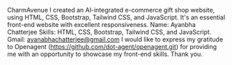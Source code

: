 CharmAvenue
I created an AI-integrated e-commerce gift shop website, using HTML, CSS, Bootstrap, Tailwind CSS, and JavaScript.
It's an essential front-end website with excellent responsiveness.
Name: Ayanbha Chatterjee
Skills: HTML, CSS, Bootstrap, Tailwind CSS, and JavaScript.
Gmail: ayanabhachatterjee@gmail.com
I would like to express my gratitude to Openagent (https://github.com/dot-agent/openagent.git) for providing me with an opportunity to showcase my front-end skills. Thank you.

